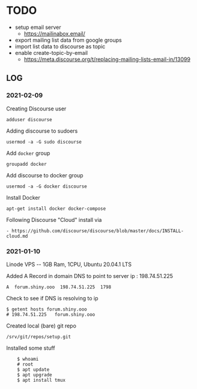 # TODO

- setup email server
	- https://mailinabox.email/
- export mailing list data from google groups
- import list data to discourse as topic
- enable create-topic-by-email
	- https://meta.discourse.org/t/replacing-mailing-lists-email-in/13099

## LOG

### 2021-02-09

Creating Discourse user

	adduser discourse

Adding discourse to sudoers

	usermod -a -G sudo discourse

Add `docker` group
	
	groupadd docker

Add discourse to docker group

	usermod -a -G docker discourse

Install Docker

	apt-get install docker docker-compose

Following Discourse "Cloud" install via 

	- https://github.com/discourse/discourse/blob/master/docs/INSTALL-cloud.md



### 2021-01-10

Linode VPS -- 1GB Ram, 1CPU, Ubuntu 20.04.1 LTS


Added A Record in domain DNS to point to server ip : 198.74.51.225

	A  forum.shiny.ooo  198.74.51.225  1798


Check to see if DNS is resolving to ip

	$ getent hosts forum.shiny.ooo
	# 198.74.51.225   forum.shiny.ooo


Created local (bare) git repo

	/srv/git/repos/setup.git


Installed some stuff

```
	$ whoami
	# root
	$ apt update
	$ apt upgrade
	$ apt install tmux
```
